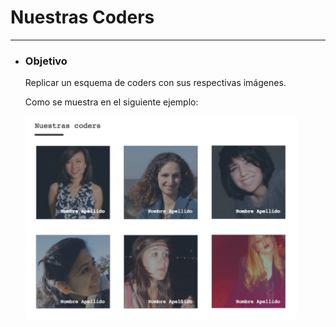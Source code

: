 # **Nuestras Coders**
---

- ### **Objetivo**

  Replicar un esquema de coders con sus respectivas imágenes.

  Como se muestra en el siguiente ejemplo:

  ![coder](assets/images/coders.png)